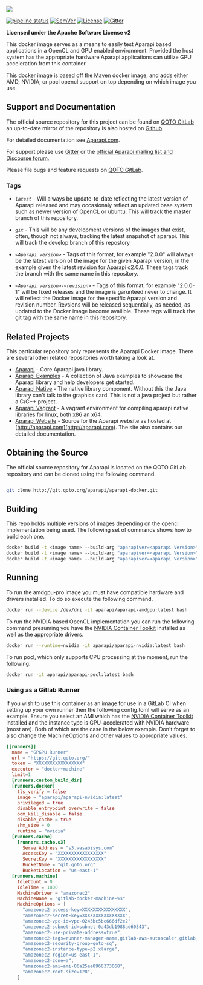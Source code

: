 ![](http://aparapi.com/images/logo-text-adjacent.png)

[![pipeline status](http://git.qoto.org/aparapi/aparapi-docker/badges/2.0.0/pipeline.svg)](http://git.qoto.org/aparapi/aparapi-docker/-/commits/2.0.0)
[![SemVer](https://img.shields.io/badge/SemVer-v2.0.0-green)](https://semver.org/spec/v2.0.0.html)
[![License](http://img.shields.io/:license-apache-blue.svg?style=flat-square)](http://www.apache.org/licenses/LICENSE-2.0.html)
[![Gitter](https://badges.gitter.im/Syncleus/aparapi.svg)](https://gitter.im/Syncleus/aparapi?utm_source=badge&utm_medium=badge&utm_campaign=pr-badge&utm_content=badge)

**Licensed under the Apache Software License v2**

This docker image serves as a means to easily test Aparapi based applications in a OpenCL and GPU enabled environment. Provided the host system has the appropriate hardware
Aparapi applications can utilize GPU acceleration from this container.

This docker image is based off the [Maven](https://hub.docker.com/_/ubuntu) docker image, and adds either AMD, NVIDIA, or pocl opencl support on top depending on which image you use.

## Support and Documentation

The official source repository for this project can be found on [QOTO GitLab](https://git.qoto.org/aparapi/aparapi-docker) an up-to-date mirror of the repository is also hosted on [Github](https://github.com/Syncleus/aparapi-docker).

For detailed documentation see [Aparapi.com](http://Aparapi.com).

For support please use [Gitter](https://gitter.im/Syncleus/aparapi) or the [official Aparapi mailing list and Discourse forum](https://discourse.qoto.org/c/PROJ/APA).

Please file bugs and feature requests on [QOTO GitLab](https://git.qoto.org/aparapi/aparapi-docker/issues).

### Tags

* *`latest`* - Will always be update-to-date reflecting the latest version of Aparapi released and may occasionaly reflect an updated base system such as newer version of OpenCL or ubuntu. This will track the master branch
of this repository.

* *`git`* - This will be any development versions of the images that exist, often, though not always, tracking the latest snapshot of aparapi. This will track the develop branch of this repostory

* *`<Aparapi version>`* - Tags of this format, for example "2.0.0" will always be the latest version of the image for the given Aparapi version, in the example given the latest revision for Aparapi c2.0.0. These tags track
the branch with the same name in this repository.

* *`<Aparapi version>-<revision>`* - Tags of this format, for example "2.0.0-1" will be fixed releases and the image is garunteed never to change. It will reflect the Docker image for the specific Aparapi version and revision number.
Revsions will be released sequentially, as needed, as updated to the Docker image become availible. These tags will track the git tag with the same name in this repository.

## Related Projects

This particular repository only represents the Aparapi Docker image. There are several other related repositories worth taking a look at.

* [Aparapi](https://git.qoto.org/aparapi/aparapi) - Core Aparapi java library.
* [Aparapi Examples](https://git.qoto.org/aparapi/aparapi-examples) - A collection of Java examples to showcase the Aparapi library and help developers get started.
* [Aparapi Native](https://git.qoto.org/aparapi/aparapi-native) - The native library component. Without this the Java library can't talk to the graphics card. This is not a java project but rather a C/C++ project.
* [Aparapi Vagrant](https://git.qoto.org/aparapi/aparapi-vagrant) - A vagrant environment for compiling aparapi native libraries for linux, both x86 an x64.
* [Aparapi Website](https://git.qoto.org/aparapi/aparapi.com) - Source for the Aparapi website as hosted at [http://aparapi.com](http://aparapi.com). The site also contains our detailed documentation.

## Obtaining the Source

The official source repository for Aparapi is located on the QOTO GitLab repository and can be cloned using the
following command.

```bash

git clone http://git.qoto.org/aparapi/aparapi-docker.git
```

## Building

This repo holds multiple versions of images depending on the opencl implementation being used. The following set of commands shows how to build each one.

```bash
docker build -t <image name> --build-arg "aparapiver=<aparapi Version>" amdgpu/
docker build -t <image name> --build-arg "aparapiver=<aparapi Version>" nvidia/
docker build -t <image name> --build-arg "aparapiver=<aparapi Version>" pocl/

```

## Running

To run the amdgpu-pro image you must have compatible hardware and drivers installed. To do so execute the following command.

```bash
docker run --device /dev/dri -it aparapi/aparapi-amdgpu:latest bash
```

To run the NVIDIA based OpenCL implementation you can run the following command presuming you have the [NVIDIA Container Toolkit](https://github.com/NVIDIA/nvidia-docker) installed as well as the appropriate drivers.

```bash
docker run --runtime=nvidia -it aparapi/aparapi-nvidia:latest bash
```

To run pocl, which only supports CPU processing at the moment, run the following.

```bash
docker run -it aparapi/aparapi-pocl:latest bash
```

### Using as a Gitlab Runner

If you wish to use this container as an image for use in a GitLab CI when setting up your own runner then the following config.toml will serve as an example. Ensure you select an AMI which has the 
[NVIDIA Container Toolkit](https://github.com/NVIDIA/nvidia-docker) installed and the instance type is GPU-accelerated with NVIDIA hardware (most are). Both of which are the case in the below example. Don't forget
to also change the MachineOptions and other values to appropriate values.


```toml
[[runners]]
  name = "GPGPU Runner"
  url = "https://git.qoto.org/"
  token = "XXXXXXXXXXXXXXXXX"
  executor = "docker+machine"
  limit=1
  [runners.custom_build_dir]
  [runners.docker]
    tls_verify = false
    image = "aparapi/aparapi-nvidia:latest"
    privileged = true
    disable_entrypoint_overwrite = false
    oom_kill_disable = false
    disable_cache = true
    shm_size = 0
    runtime = "nvidia"
  [runners.cache]
    [runners.cache.s3]
      ServerAddress = "s3.wasabisys.com"
      AccessKey = "XXXXXXXXXXXXXXXXX"
      SecretKey = "XXXXXXXXXXXXXXXXX"
      BucketName = "git.qoto.org"
      BucketLocation = "us-east-1"
  [runners.machine]
    IdleCount = 0
    IdleTime = 1800
    MachineDriver = "amazonec2"
    MachineName = "gitlab-docker-machine-%s"
    MachineOptions = [
      "amazonec2-access-key=XXXXXXXXXXXXXXXX",
      "amazonec2-secret-key=XXXXXXXXXXXXXXXX",
      "amazonec2-vpc-id=vpc-0243bc5bc666df2e2",
      "amazonec2-subnet-id=subnet-0a43db1988ad60343",
      "amazonec2-use-private-address=true",
      "amazonec2-tags=runner-manager-name,gitlab-aws-autoscaler,gitlab,true,gitlab-runner-autoscale,true",
      "amazonec2-security-group=qoto-sq",
      "amazonec2-instance-type=p2.xlarge",
      "amazonec2-region=us-east-1",
      "amazonec2-zone=a",
      "amazonec2-ami=ami-06a25ee8966373068",
      "amazonec2-root-size=128",
    ]

```
